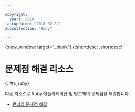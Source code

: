 ```yaml
---

copyright:
  years: 2018
lastupdated: "2018-02-22"
subcollection: "Ruby"

---
```


{:new_window: target="_blank"}
{:shortdesc: .shortdesc}

# 문제점 해결 리소스
{: #ts_ruby}

다음 리소스로 Ruby 애플리케이션 및 빌드팩의 문제점을 해결합니다.

* [런타임 문제점 해결](/docs/runtimes-common/ts_runtimes.html#runtimes)
